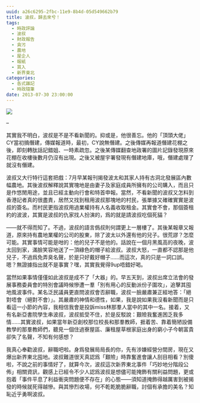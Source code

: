 ```yaml
---
uuid: a26c6295-2fbc-11e9-8b4d-05d549662b79
title: 波叔，歸去來兮！
tags:
  - 時政評論
  - 波叔
  - 財政報告
  - 貪污
  - 農地
  - 屋企人
  - 報紙
  - 買入
  - 新界東北
categories:
  - 各式雜記
  - 時政隨筆
date: 2013-07-30 23:00:00
---
```


[![](https://1.bp.blogspot.com/-jFEN4tUwrTc/UffU71U5f7I/AAAAAAAAvsY/sxhQfdT2Dhw/s320/p.jpg)](https://1.bp.blogspot.com/-jFEN4tUwrTc/UffU71U5f7I/AAAAAAAAvsY/sxhQfdT2Dhw/s1600/p.jpg)

&#8211;

其實我不明白，波叔是不是不看新聞的。抑或是，他很善忘。他的「頂頭大佬」CY當初搞僭建，傳媒報道時，最初，CY說無僭建。之後傳媒再報道僭建花棚之後，即刻轉肽話記錯姐、一時素疏忽。之後某傳媒翻查地政署的圖片記錄發現原來花棚在收樓後數月仍沒有出現。之後又被屋宇署發現有僭建地庫，哦，僭建處理了就沒有僭建。

波叔又大行特行這套把戲：7月早某報刊揭發波太和其家人持有古洞北發展區內數幅農地。其後波叔解釋說其實塊地是由妻子及家庭成員所擁有的公司購入，而且只是作悠閒用途，並且已經主動向行會和特首申報。當然，不看新聞的波叔又怎料到香港記者真的很盡責，居然又找到租用波叔那塊地的村民，張單據又確確實實是波叔的簽名。而村民更指波叔用過業權持有人名義收取租金。其實會不會，那個簽租約的波波，其實是波叔的仇家找人扮演的，爲的就是請波叔吃個死貓？

——就不得而知了。不過，波叔的語言僞叔則何謂更上一層樓了。其後某報章又報道，原來持有農地業權的公司的股東，除了波太以外還有他的兒子。很荒謬？怎麼可能。其實事情可能是咁的：他的兒子不是他的。話說在一個月黑風高的夜晚，波太回到家，滿臉笑容地送了一頂綠色的帽子給波叔。波叔大怒，一直都不認那是他兒子，不過爲免弄臭名聲，於是只好戴好帽子……而這次，真的只是一詞口誤。嗯？無證據指出就不是事實？嘿，其實我覺得9up唔錯好喝。

當然如果事情僅僅如此波叔是成不了「大器」的。早五天到，波叔出席立法會的發展事務委員會的特別會議時候慘遭一羣「別有用心的反動派份子圍攻」，追擊其囤地風波事件。某名泛民議員更直問波叔會否辭職，波叔一臉嚴肅兼正經地答：「絕對唔會（絕對不會）」。其嚴肅的神情和德性，如果，我是說如果我沒看新聞而是只看這一小節的內容，我相信我會是投訴miss林那羣人當中的其中一名。接着，又有名新亞書院學生串波叔，波叔抵受不住，於是反駁說：艱險我奮進困乏我多情……其實波叔，如果當年新亞創校那位校長和那羣教師，捱着苦、靠着簡陋設備教學的那羣教師們，聽見一個住過寮屋區、廉租屋草根家庭出身的窮小子今朝富貴卻失了名聲，不知有何感想？

我真心奉勸波叔，辭職吧啦。身爲發展局局長的你，先有涉嫌經營分間房，現在又爆出新界東北囤地。波叔難道很天真認爲「艱險」時靠奮進會讓人刮目相看？別傻啦，不說之前的事情好了，就算今次，波叔這次新界東北事件「巧妙地分階段公佈」相關資訊，觀感上已經令不少人認爲波叔是想儘可能掩飾有關利益問題，更或抱着「事件平息了利益衝突問題便不存在」的心態——須知道掩飾得越厲害到被揭發的時候就死得越慘。與其慘烈收場，何不乾乾脆脆辭職，討個有承擔的美名？知恥近乎勇啊波叔。

